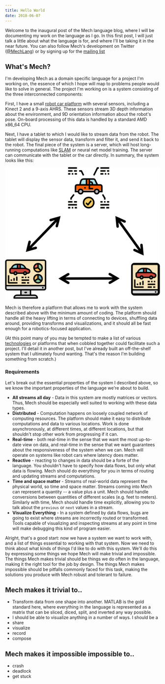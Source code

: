 ```yaml
---
title: Hello World
date: 2018-06-07
---
```


Welcome to the inaugural post of the Mech language blog, where I will be documenting my work on the language as I go. In this first post, I will just talk a little about what the language is for, and where I'll be taking it in the near future. You can also follow Mech's development on Twitter ([@MechLang](https://twitter.com/MechLang)) or by signing up for the [mailing list](https://mechlang.net/page/community/)

## What's Mech?

I'm developing Mech as a domain specific language for a project I'm working on, the essence of which I hope will map to problems people would like to solve in general. The project I'm working on is a system consisting of the three interconnected components:

First, I have a small [robot car platform](https://vaderlab.wordpress.com/roscar-robot-stock-car-autonomous-racing/) with several sensors, including a Kinect 2 and a 9-axis AHRS. These sensors stream 3D depth information about the environment, and 9D orientation information about the robot's pose. On-board processing of this data is handled by a standard AMD x86_64 CPU. 

Next, I have a tablet to which I would like to stream data from the robot. The tablet will display the sensor data, transform and filter it, and send it back to the robot. The final piece of the system is a server, which will host long-running computations like [SLAM](https://en.wikipedia.org/wiki/Simultaneous_localization_and_mapping) or neural net model training. The server can communicate with the tablet or the car directly. In summary, the system looks like this:

<img src="/img/post/topology.png" />

Mech is therefore a platform that allows me to work with the system described above with the minimum amount of coding. The platform should handle all the heavy lifting in terms of connecting to devices, shuffling data around, providing transforms and visualizations, and it should all be fast enough for a robotics-focused application.

(At this point many of you may be tempted to make a list of various [technologies](http://www.ros.org) or platforms that when cobbled together could facilitate such a project. I'll detail it in another post, but I've already built an off-the-shelf system that I ultimately found wanting. That's the reason I'm building something from scratch.)

### Requirements

Let's break out the essential properties of the system I described above, so we know the important properties of the language we're about to build.

- **All streams all day** - Data in this system are mostly matrices or vectors. Thus, Mech should be especially well suited to working with these data types.
- **Distributed** - Computation happens on loosely coupled network of computing resources. The platform should make it easy to distribute computations and data to various locations. Work is done asynchronously, at different times, at different locations, but that shouldn't stop other work from progressing if it can.
- **Real-time** - both real-time in the sense that we want the most up-to-date view on data, and real-time in the sense that we want guarantees about the responsiveness of the system when we can. Mech will operate on systems like robot cars where latency does matter.
- **Reactive** - reacting to changes in data should be a forte of the language. You shouldn't have to specify how data flows, but only what data is flowing. Mech should do everything for you in terms of routing and updating streams and computations.
- **Time and space matter** - Streams of real-world data represent the physical world, so time and space matter. Streams coming into Mech can represent a quantity -- a value plus a unit. Mech should handle conversions between quantities of different scales (e.g. feet to meters). Similarly with time, Mech should handle time explicitly, allowing you to talk about the `previous` or `next` values in a stream.
- **Visualize Everything** - In a system defined by data flows, bugs are going to exist where streams are incorrectly routed or transformed. Tools capable of visualizing and inspecting streams at any point in time will make debugging this kind of program easier.

Alright, that's a good start: now we have a system we want to work with, and a list of things essential to working with that system. Now we need to think about what kinds of things I'd like to do with this system. We'll do this by expressing some things we hope Mech will make trivial and impossible. The things Mech makes trivial should be things we do often in the language, making it the right tool for the job by design. The things Mech makes impossible should be pitfalls commonly faced for this task, making the solutions you produce with Mech robust and tolerant to failure.






## Mech makes it trivial to..

- Transform data from one shape into another. MATLAB is the gold standard here, where everything in the language is represented as a matrix that can be sliced, diced, split, and inverted any way possible.
- I should be able to visualize anything in a number of ways. I should be a
- share
- visualize
- record
- compose

## Mech makes it impossible impossible to..

- crash
- deadlock
- get stuck